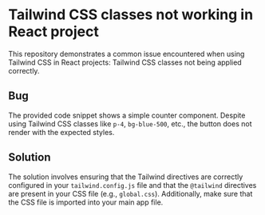 # Tailwind CSS classes not working in React project

This repository demonstrates a common issue encountered when using Tailwind CSS in React projects: Tailwind CSS classes not being applied correctly.

## Bug

The provided code snippet shows a simple counter component. Despite using Tailwind CSS classes like `p-4`, `bg-blue-500`, etc., the button does not render with the expected styles. 

## Solution

The solution involves ensuring that the Tailwind directives are correctly configured in your `tailwind.config.js` file and that the `@tailwind` directives are present in your CSS file (e.g., `global.css`).  Additionally, make sure that the CSS file is imported into your main app file.